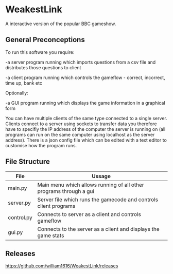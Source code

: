 WeakestLink
===========

A interactive version of the popular BBC gameshow.

General Preconceptions
-----
To run this software you require:

-a server program running which imports questions from a csv file and distributes those questions to client

-a client program running which controls the gameflow - correct, incorrect, time up, bank etc

Optionally:

-a GUI program running which displays the game information in a graphical form

You can have multiple clients of the same type connected to a single server. Clients connect to a server using sockets to transfer data you therefore have to specifiy the IP address of the computer the server is running on (all programs can run on the same computer using localhost as the server address). There is a json config file which can be edited with a text editor to customise how the program runs.

File Structure
------
File|Ussage
----|------
main.py|Main menu which allows running of all other programs through a gui
server.py|Server file which runs the gamecode and controls client programs
control.py|Connects to server as a client and controls gameflow
gui.py|Connects to the server as a client and displays the game stats

Releases
---
https://github.com/william1616/WeakestLink/releases
